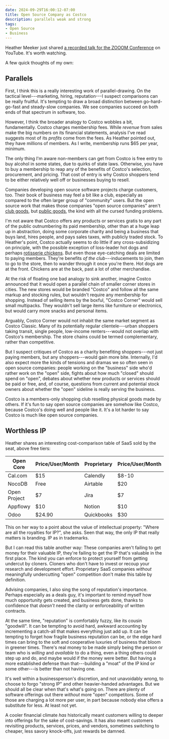 ```yaml
---
date: 2024-09-29T16:00:12-07:00
title: Open Source Company as Costco
description: parallels weak and strong
tags:
- Open Source
- Business
---
```


Heather Meeker just shared [a recorded talk for the ZOOOM Conference](https://www.youtube.com/watch?v=Jt4bbwoaXK0) on YouTube.  It's worth watching.

A few quick thoughts of my own:

## Parallels

First, I think this is a really interesting work of parallel-drawing.  On the tactical level---marketing, hiring, reputation---I suspect comparisons can be really fruitful.  It's tempting to draw a broad distinction between go-hard-go-fast and steady-slow companies.  We see companies succeed on both ends of that spectrum in software, too.

However, I think the broader analogy to Costco wobbles a bit, fundamentally.  Costco charges membership fees.  While _revenue_ from sales make the big numbers on its financial statements, analysis I've read suggests most of its _profits_ come from the fees.  As Heather pointed out, they have millions of members.  As I write, membership runs $65 per year, minimum.

The only thing I'm aware non-members can get from Costco is free entry to buy alcohol in some states, due to quirks of state laws.  Otherwise, you have to buy a membership to reap any of the benefits of Costco's selection, procurement, and pricing.  That cost of entry is why Costco shoppers tend to be either relatively well off or businesses buying to resell.

Companies developing open source software projects charge customers, too.  Their book of business may feel a bit like a club, especially as compared to the often larger group of "community" users.  But the open source work that makes those companies "open source companies" aren't [club goods](https://en.wikipedia.org/wiki/Club_good), but [public goods](https://en.wikipedia.org/wiki/Public_good_(economics)), the kind with all the cursed funding problems.

I'm not aware that Costco offers any products or services gratis to any part of the public outnumbering its paid membership, other than at a huge leap up in abstraction, doing some corporate charity and being a business that buys land, hires people, and pays sales taxes, with publicly traded stock.  To Heather's point, Costco actually seems to do little if any cross-subsidizing on principle, with the possible exception of loss-leader hot dogs and perhaps [rotisserie chickens](https://www.eatthis.com/costco-rotisserie-chicken/).  But even those eye-catching deals are limited to paying members.  They're benefits _of the club_---inducements to join, then to go to the store, then to wander through it once you're there.  Hot dogs are at the front.  Chickens are at the back, past a lot of other merchandise.

At the risk of floating one bad analogy to sink another, imagine Costco announced that it would open a parallel chain of smaller corner stores in cities.  The new stores would be branded "Costco" and follow all the same markup and stocking rules, but wouldn't require any membership for shopping.  Instead of selling items by the boxful, "Costco Corner" would sell small multipacks.  They wouldn't sell large items like furniture or electronics, but would carry more snacks and personal items.

Arguably, Costco Corner would not inhabit the same market segment as Costco Classic.  Many of its potentially regular clientele---urban shoppers taking transit, single people, low-income renters---would not overlap with Costco's membership.  The store chains could be termed complementary, rather than competitive.

But I suspect critiques of Costco as a charity benefiting shoppers---not just paying members, but any shoppers---would gain more bite.  Internally, I'd also expect more the kinds of tensions and dramas we so often seen in open source companies: people working on the "business" side who'd rather work on the "open" side, fights about how much "closed" should spend on "open", debates about whether new products or services should be paid or free, and, of course, questions from current and potential stock owners about whether the "open" sideline is really serving the business.

Costco is a members-only shopping club reselling physical goods made by others.  If it's fun to say open source companies are somehow like Costco, because Costco's doing well and people like it.  It's a lot harder to say Costco is much like open source companies.

## Worthless IP

Heather shares an interesting cost-comparison table of SaaS sold by the seat, above free tiers:

| Open Core    | Price/User/Month | Proprietary | Price/User/Month |
|--------------|------------------|-------------|------------------|
| Cal.com      | $15              | Calendly    | $8-10            |
| NocoDB       | Free             | Airtable    | $20              |
| Open Project | $7               | Jira        | $7               |
| Appflowy     | $10              | Notion      | $10              |
| Odoo         | $24.90           | Quickbooks  | $30              |

This on her way to a point about the value of intellectual property: "Where are all the royalties for IP?", she asks.  Seen that way, the only IP that really matters is branding.  IP as in trademarks.

But I can read this table another way:  These companies aren't failing to get money for their valuable IP, they're failing to get the IP that's valuable in the first place. The kind you can enforce to protect yourself from getting undercut by cloners.  Cloners who don't have to invest or recoup your research and development effort.  Proprietary SaaS companies _without_ meaningfully undercutting "open" competition don't make this table by definition.

Advising companies, I also sing the song of reputation's importance.  Perhaps especially as a deals guy, it's important to remind myself how much opportunity gets created, and business gets done, thanks to confidence that _doesn't_ need the clarity or enforceability of written contracts.

At the same time, "reputation" is comfortably fuzzy, like its cousin "goodwill".  It can be tempting to avoid hard, awkward accounting by incrementing a catch-all that makes everything just add up.  It can be tempting to forget how fragile business reputation can be, or the edge hard times can bring to the soft and cooperative luxuries of business that bloom in greener times.  There's real money to be made simply being the person or team who is _willing_ and _available_ to do a thing, even a thing others could step up and do, and maybe would if the money were better.  But having a more established defense than that---building a "moat" of the IP kind or some other---is better than not having one.

It's well within a businessperson's discretion, and not unavoidably wrong, to choose to forgo "strong IP" and other heavier-handed advantages.  But we should all be clear when that's what's going on.  There are plenty of software offerings out there _without_ more "open" competitors.  Some of those are charging a lot more per user, in part because nobody else offers a substitute for less.  At least not yet.

A cooler financial climate _has_ historically meant customers willing to deeper into offerings for the sake of cost-savings.  It has also meant customers revisiting products, services, prices, and vendors, sometimes switching to cheaper, less savory knock-offs, just rewards be damned.
